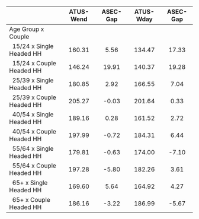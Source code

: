 
|                      |    ATUS-Wend |     ASEC-Gap |    ATUS-Wday |     ASEC-Gap |
| -------------------- | :----------: | :----------: | :----------: | :----------: |
| Age Group x Couple   |              |              |              |              |
| &nbsp;&nbsp;15/24 x Single Headed HH |       160.31 |         5.56 |       134.47 |        17.33 |
| &nbsp;&nbsp;15/24 x Couple Headed HH |       146.24 |        19.91 |       140.37 |        19.28 |
| &nbsp;&nbsp;25/39 x Single Headed HH |       180.85 |         2.92 |       166.55 |         7.04 |
| &nbsp;&nbsp;25/39 x Couple Headed HH |       205.27 |        -0.03 |       201.64 |         0.33 |
| &nbsp;&nbsp;40/54 x Single Headed HH |       189.16 |         0.28 |       161.52 |         2.72 |
| &nbsp;&nbsp;40/54 x Couple Headed HH |       197.99 |        -0.72 |       184.31 |         6.44 |
| &nbsp;&nbsp;55/64 x Single Headed HH |       179.81 |        -0.63 |       174.00 |        -7.10 |
| &nbsp;&nbsp;55/64 x Couple Headed HH |       197.28 |        -5.80 |       182.26 |         3.61 |
| &nbsp;&nbsp;65+ x Single Headed HH |       169.60 |         5.64 |       164.92 |         4.27 |
| &nbsp;&nbsp;65+ x Couple Headed HH |       186.16 |        -3.22 |       186.99 |        -5.67 |

